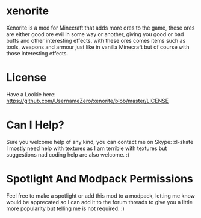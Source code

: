 xenorite
========
Xenorite is a mod for Minecraft that adds more ores to the game, these ores are either good ore evil in some way or another, giving you good or bad buffs and other interesting effects, with these ores comes items such as tools, weapons and armour just like in vanilla Minecraft but of course with those interesting effects.

License
========
Have a Lookie here: https://github.com/UsernameZero/xenorite/blob/master/LICENSE

Can I Help?
========
Sure you welcome help of any kind, you can contact me on Skype: xl-skate
I mostly need help with textures as I am terrible with textures but suggestions nad coding help are also welcome. :)

Spotlight And Modpack Permissions
========
Feel free to make a spotlight or add this mod to a modpack, letting me know would be apprecated so I can add it to the forum threads to give you a little more popularity but telling me is not required. :)
